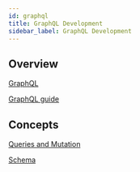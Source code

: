 ```yaml
---
id: graphql
title: GraphQL Development
sidebar_label: GraphQL Development
---
```

## Overview
[GraphQL](https://graphql.org/)

[GraphQL guide](https://graphql.org/learn/)

## Concepts
[Queries and Mutation](https://graphql.org/learn/queries/)

[Schema](https://graphql.org/learn/schema/)

